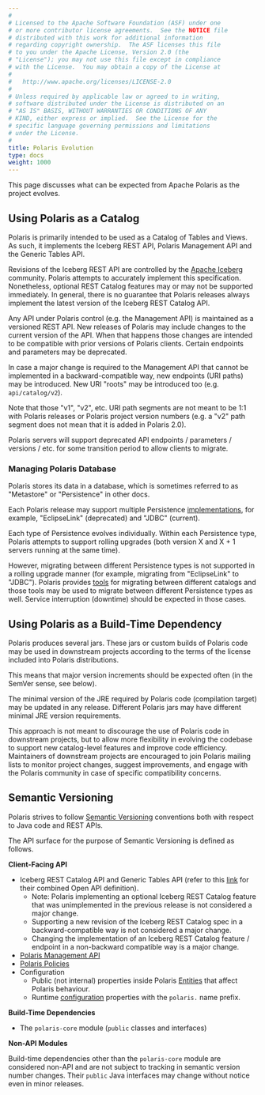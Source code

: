 ```yaml
---
#
# Licensed to the Apache Software Foundation (ASF) under one
# or more contributor license agreements.  See the NOTICE file
# distributed with this work for additional information
# regarding copyright ownership.  The ASF licenses this file
# to you under the Apache License, Version 2.0 (the
# "License"); you may not use this file except in compliance
# with the License.  You may obtain a copy of the License at
#
#   http://www.apache.org/licenses/LICENSE-2.0
#
# Unless required by applicable law or agreed to in writing,
# software distributed under the License is distributed on an
# "AS IS" BASIS, WITHOUT WARRANTIES OR CONDITIONS OF ANY
# KIND, either express or implied.  See the License for the
# specific language governing permissions and limitations
# under the License.
#
title: Polaris Evolution
type: docs
weight: 1000
---
```


This page discusses what can be expected from Apache Polaris as the project evolves.

## Using Polaris as a Catalog

Polaris is primarily intended to be used as a Catalog of Tables and Views. As such, 
it implements the Iceberg REST API, Polaris Management API and the Generic Tables API.

Revisions of the Iceberg REST API are controlled by the [Apache Iceberg](https://iceberg.apache.org/)
community. Polaris attempts to accurately implement this specification. Nonetheless,
optional REST Catalog features may or may not be supported immediately. In general,
there is no guarantee that Polaris releases always implement the latest version of
the Iceberg REST Catalog API.

Any API under Polaris control (e.g. the Management API) is maintained as a versioned REST
API. New releases of Polaris may include changes to the current version of the API. When
that happens those changes are intended to be compatible with prior versions of Polaris 
clients. Certain endpoints and parameters may be deprecated.

In case a major change is required to the Management API that cannot be implemented in a
backward-compatible way, new endpoints (URI paths) may be introduced. New URI "roots" may
be introduced too (e.g. `api/catalog/v2`). 

Note that those "v1", "v2", etc. URI path segments are not meant to be 1:1 with Polaris
releases or Polaris project version numbers (e.g. a "v2" path segment does not mean that
it is added in Polaris 2.0).

Polaris servers will support deprecated API endpoints / parameters / versions / etc. 
for some transition period to allow clients to migrate.

### Managing Polaris Database

Polaris stores its data in a database, which is sometimes referred to as "Metastore" or
"Persistence" in other docs.

Each Polaris release may support multiple Persistence [implementations](../metastores),
for example, "EclipseLink" (deprecated) and "JDBC" (current).

Each type of Persistence evolves individually. Within each Persistence type, Polaris
attempts to support rolling upgrades (both version X and X + 1 servers running at the
same time).

However, migrating between different Persistence types is not supported in a rolling
upgrade manner (for example, migrating from "EclipseLink" to "JDBC"). Polaris provides
[tools](https://github.com/apache/polaris-tools/) for migrating between different
catalogs and those tools may be used to migrate between different Persistence types
as well. Service interruption (downtime) should be expected in those cases.

## Using Polaris as a Build-Time Dependency

Polaris produces several jars. These jars or custom builds of Polaris code may be used in
downstream projects according to the terms of the license included into Polaris distributions.

This means that major version increments should be expected often (in the SemVer sense, see
below).

The minimal version of the JRE required by Polaris code (compilation target) may be updated in
any release. Different Polaris jars may have different minimal JRE version requirements.

This approach is not meant to discourage the use of Polaris code in downstream projects, but
to allow more flexibility in evolving the codebase to support new catalog-level features
and improve code efficiency. Maintainers of downstream projects are encouraged to join Polaris 
mailing lists to monitor project changes, suggest improvements, and engage with the Polaris
community in case of specific compatibility concerns.   

## Semantic Versioning

Polaris strives to follow [Semantic Versioning](https://semver.org/) conventions both with
respect to Java code and REST APIs.

The API surface for the purpose of Semantic Versioning is defined as follows.

**Client-Facing API**

* Iceberg REST Catalog API and Generic Tables API (refer to this [link](../polaris-catalog-service/)
for their combined Open API definition).
  * Note: Polaris implementing an optional Iceberg REST Catalog feature that was unimplemented
  in the previous release is not considered a major change.
  * Supporting a new revision of the Iceberg REST Catalog spec in a backward-compatible way
  is not considered a major change.
  * Changing the implementation of an Iceberg REST Catalog feature / endpoint in a non-backward
  compatible way is a major change.
* [Polaris Management API](../polaris-management-service/)
* [Polaris Policies](http://localhost:1313/in-dev/unreleased/policy/)
* Configuration
  * Public (not internal) properties inside Polaris [Entities](../entities/) that affect Polaris behaviour.
  * Runtime [configuration](../configuration/) properties with the `polaris.` name prefix.

**Build-Time Dependencies**

* The `polaris-core` module (`public` classes and interfaces)

**Non-API Modules**

Build-time dependencies other than the `polaris-core` module are considered non-API 
and are not subject to tracking in semantic version number changes. Their `public`
Java interfaces may change without notice even in minor releases.
